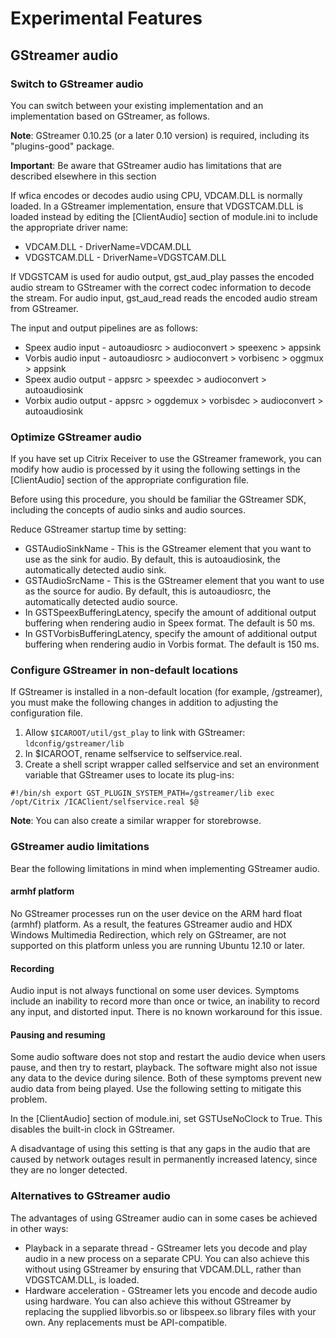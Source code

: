 # Experimental Features
  
## GStreamer audio
  
### Switch to GStreamer audio  

You can switch between your existing implementation and an implementation based on GStreamer, as follows.  

**Note**: GStreamer 0.10.25 (or a later 0.10 version) is required, including its "plugins-good" package.
  
**Important**: Be aware that GStreamer audio has limitations that are described elsewhere in this section

If wfica encodes or decodes audio using CPU, VDCAM.DLL is normally loaded. In a GStreamer implementation, ensure that VDGSTCAM.DLL is loaded instead by editing the [ClientAudio] section of module.ini to include the appropriate driver name:  

* VDCAM.DLL - DriverName=VDCAM.DLL  
* VDGSTCAM.DLL - DriverName=VDGSTCAM.DLL  

If VDGSTCAM is used for audio output, gst\_aud\_play passes the encoded audio stream to GStreamer with the correct codec information to decode the stream. For audio input, gst\_aud\_read reads the encoded audio stream from GStreamer.  

The input and output pipelines are as follows:  

* Speex audio input - autoaudiosrc > audioconvert > speexenc > appsink  
* Vorbis audio input - autoaudiosrc > audioconvert > vorbisenc > oggmux > appsink  
* Speex audio output - appsrc > speexdec > audioconvert > autoaudiosink  
* Vorbix audio output - appsrc > oggdemux > vorbisdec > audioconvert > autoaudiosink

### Optimize GStreamer audio 
 
If you have set up Citrix Receiver to use the GStreamer framework, you can modify how audio is processed by it using the following settings in the [ClientAudio] section of the appropriate configuration file.  

Before using this procedure, you should be familiar the GStreamer SDK, including the concepts of audio sinks and audio sources.
  
Reduce GStreamer startup time by setting:  

* GSTAudioSinkName - This is the GStreamer element that you want to use as the sink for audio. By default, this is autoaudiosink, the automatically detected audio sink.  
* GSTAudioSrcName - This is the GStreamer element that you want to use as the source for audio. By default, this is autoaudiosrc, the automatically detected audio source.  
* In GSTSpeexBufferingLatency, specify the amount of additional output buffering when rendering audio in Speex format. The default is 50 ms.  
* In GSTVorbisBufferingLatency, specify the amount of additional output buffering when rendering audio in Vorbis format. The default is 150 ms. 

### Configure GStreamer in non-default locations
  
If GStreamer is installed in a non-default location (for example, /gstreamer), you must make the following changes in addition to adjusting the configuration file.  

1.	Allow `$ICAROOT/util/gst_play` to link with GStreamer: `ldconfig/gstreamer/lib`
2. In $ICAROOT, rename selfservice to selfservice.real.  
2.	Create a shell script wrapper called selfservice and set an environment variable that GStreamer uses to locate its plug-ins:

```
#!/bin/sh export GST_PLUGIN_SYSTEM_PATH=/gstreamer/lib exec 
/opt/Citrix /ICAClient/selfservice.real $@  
```

**Note**: You can also create a similar wrapper for storebrowse. 
 
### GStreamer audio limitations 
 
Bear the following limitations in mind when implementing GStreamer audio.  

#### armhf platform  

No GStreamer processes run on the user device on the ARM hard float (armhf) platform. As a result, the features GStreamer audio and HDX Windows Multimedia Redirection, which rely on GStreamer, are not supported on this platform unless you are running Ubuntu 12.10 or later. 

#### Recording 
 
Audio input is not always functional on some user devices. Symptoms include an inability to record more than once or twice, an inability to record any input, and distorted input. There is no known workaround for this issue.  

#### Pausing and resuming 
 
Some audio software does not stop and restart the audio device when users pause, and then try to restart, playback. The software might also not issue any data to the device during silence. Both of these symptoms prevent new audio data from being played. Use the following setting to mitigate this problem.
  
In the [ClientAudio] section of module.ini, set GSTUseNoClock to True. This disables the built-in clock in GStreamer. 
 
A disadvantage of using this setting is that any gaps in the audio that are caused by network outages result in permanently increased latency, since they are no longer detected.  

### Alternatives to GStreamer audio  
The advantages of using GStreamer audio can in some cases be achieved in other ways:  

* Playback in a separate thread - GStreamer lets you decode and play audio in a new process on a separate CPU. You can also achieve this without using GStreamer by ensuring that VDCAM.DLL, rather than VDGSTCAM.DLL, is loaded.  
* Hardware acceleration - GStreamer lets you encode and decode audio using hardware. You can also achieve this without GStreamer by replacing the supplied libvorbis.so or libspeex.so library files with your own. Any replacements must be API-compatible. 

 
  
  
 
 
 

 
